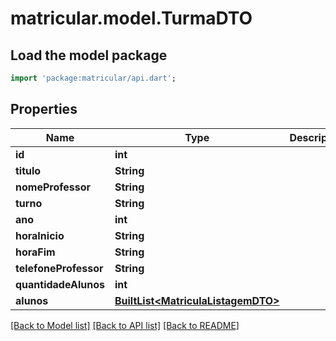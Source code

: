 # matricular.model.TurmaDTO

## Load the model package
```dart
import 'package:matricular/api.dart';
```

## Properties
Name | Type | Description | Notes
------------ | ------------- | ------------- | -------------
**id** | **int** |  | [optional] 
**titulo** | **String** |  | [optional] 
**nomeProfessor** | **String** |  | [optional] 
**turno** | **String** |  | [optional] 
**ano** | **int** |  | [optional] 
**horaInicio** | **String** |  | [optional] 
**horaFim** | **String** |  | [optional] 
**telefoneProfessor** | **String** |  | [optional] 
**quantidadeAlunos** | **int** |  | [optional] 
**alunos** | [**BuiltList&lt;MatriculaListagemDTO&gt;**](MatriculaListagemDTO.md) |  | [optional] 

[[Back to Model list]](../README.md#documentation-for-models) [[Back to API list]](../README.md#documentation-for-api-endpoints) [[Back to README]](../README.md)


